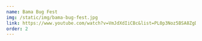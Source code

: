 ```yaml
---
name: Bama Bug Fest
img: /static/img/bama-bug-fest.jpg
link: https://www.youtube.com/watch?v=VmJdXdIiCBc&list=PL0p3Noz5BSA8ZgDsmSBW_C7S6QqFALpZb&index=7
order: 2
---
```

